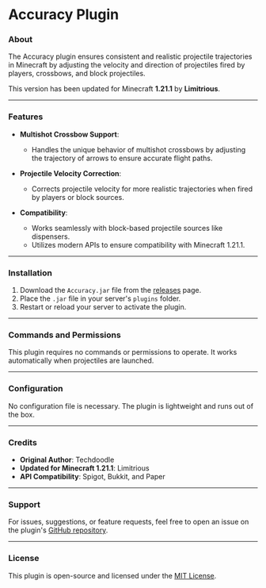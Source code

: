 # Accuracy Plugin

### About
The Accuracy plugin ensures consistent and realistic projectile trajectories in Minecraft by adjusting the velocity and direction of projectiles fired by players, crossbows, and block projectiles.

This version has been updated for Minecraft **1.21.1** by **Limitrious**.

---

### Features
- **Multishot Crossbow Support**:
  - Handles the unique behavior of multishot crossbows by adjusting the trajectory of arrows to ensure accurate flight paths.
  
- **Projectile Velocity Correction**:
  - Corrects projectile velocity for more realistic trajectories when fired by players or block sources.
  
- **Compatibility**:
  - Works seamlessly with block-based projectile sources like dispensers.
  - Utilizes modern APIs to ensure compatibility with Minecraft 1.21.1.

---

### Installation
1. Download the `Accuracy.jar` file from the [releases](#) page.
2. Place the `.jar` file in your server's `plugins` folder.
3. Restart or reload your server to activate the plugin.

---

### Commands and Permissions
This plugin requires no commands or permissions to operate. It works automatically when projectiles are launched.

---

### Configuration
No configuration file is necessary. The plugin is lightweight and runs out of the box.

---

### Credits
- **Original Author**: Techdoodle
- **Updated for Minecraft 1.21.1**: Limitrious
- **API Compatibility**: Spigot, Bukkit, and Paper

---

### Support
For issues, suggestions, or feature requests, feel free to open an issue on the plugin's [GitHub repository](#).

---

### License
This plugin is open-source and licensed under the [MIT License](LICENSE).

